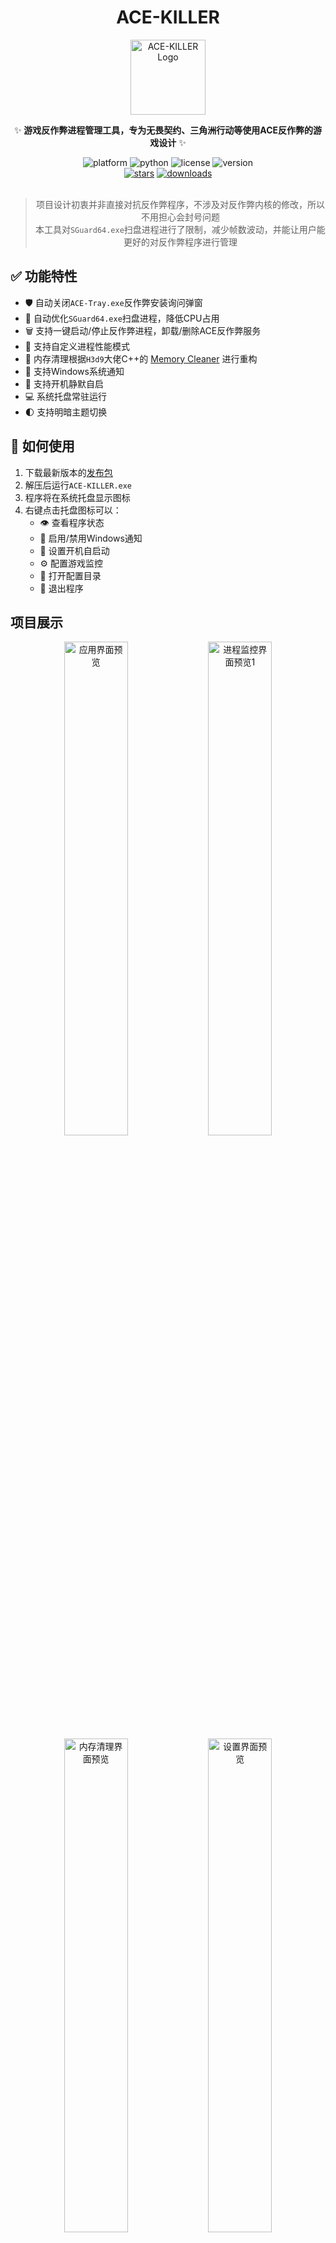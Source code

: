<div align="center">

# ACE-KILLER

<img src="https://github.com/Cassianvale/ACE-KILLER/raw/main/assets/icon/favicon.ico" width="120px" alt="ACE-KILLER Logo"/>

✨ **游戏反作弊进程管理工具，专为无畏契约、三角洲行动等使用ACE反作弊的游戏设计** ✨

<div>
<img alt="platform" src="https://img.shields.io/badge/platform-Windows-blueviolet">
<img alt="python" src="https://img.shields.io/badge/Python-3.10+-blue.svg">
<img alt="license" src="https://img.shields.io/badge/License-GPL--3.0-green.svg">
<img alt="version" src="https://img.shields.io/github/v/release/Cassianvale/ACE-KILLER?color=orange&label=Version">
</div>

<div>
    <a href="https://github.com/Cassianvale/ACE-KILLER"><img alt="stars" src="https://img.shields.io/github/stars/Cassianvale/ACE-KILLER?style=social"></a>
    <a href="https://github.com/Cassianvale/ACE-KILLER/releases/latest"><img alt="downloads" src="https://img.shields.io/github/downloads/Cassianvale/ACE-KILLER/total?style=social"></a>
</div>

<br/>

> 项目设计初衷并非直接对抗反作弊程序，不涉及对反作弊内核的修改，所以不用担心会封号问题  
> 本工具对`SGuard64.exe`扫盘进程进行了限制，减少帧数波动，并能让用户能更好的对反作弊程序进行管理  

</div>

## ✅ 功能特性

- 🛡️ 自动关闭`ACE-Tray.exe`反作弊安装询问弹窗
- 🚀 自动优化`SGuard64.exe`扫盘进程，降低CPU占用
- 🗑️ 支持一键启动/停止反作弊进程，卸载/删除ACE反作弊服务
- 🐻 支持自定义进程性能模式
- 🧹 内存清理根据`H3d9`大佬C++的 [Memory Cleaner](https://github.com/H3d9/memory_cleaner) 进行重构
- 📱 支持Windows系统通知
- 🔄 支持开机静默自启
- 💻 系统托盘常驻运行
- 🌓 支持明暗主题切换

## 🚀 如何使用

1. 下载最新版本的[发布包](https://github.com/Cassianvale/ACE-KILLER/releases)
2. 解压后运行`ACE-KILLER.exe`
3. 程序将在系统托盘显示图标
4. 右键点击托盘图标可以：
   - 👁️ 查看程序状态
   - 🔔 启用/禁用Windows通知
   - 🔄 设置开机自启动
   - ⚙️ 配置游戏监控
   - 📁 打开配置目录
   - 🚪 退出程序

## 项目展示

<div align="center">
  <img src="https://github.com/Cassianvale/ACE-KILLER/raw/main/assets/image/1.png" width="45%" alt="应用界面预览">
  <img src="https://github.com/Cassianvale/ACE-KILLER/raw/main/assets/image/2.png" width="45%" alt="进程监控界面预览1">
</div>

<div align="center">
  <img src="https://github.com/Cassianvale/ACE-KILLER/raw/main/assets/image/3.png" width="45%" alt="内存清理界面预览">
  <img src="https://github.com/Cassianvale/ACE-KILLER/raw/main/assets/image/4.png" width="45%" alt="设置界面预览">
</div>

<div align="center">
  <img src="https://github.com/Cassianvale/ACE-KILLER/raw/main/assets/image/5.png" width="80%" alt="进程监控界面预览2">
</div>

## 进程模式策略

| 性能模式 | CPU优先级 | 效能节流 | CPU亲和性 |
|---------|-----------|----------|----------|
| 🌱 效能模式 | 低优先级(IDLE) | 启用节流 | 最后一个核心 |
| 🍉 正常模式 | **正常优先级(NORMAL)** | **禁用节流** | 所有核心 |
| 🚀 高性能 | 高优先级(HIGH) | 禁用节流 | 所有核心 |
| 🔥 最大性能 | 实时优先级(REALTIME) | 禁用节流 | 所有核心 |

## ⚙️ ACE Services 说明

- **AntiCheatExpert Service**：用户模式，由 `SvGuard64.exe` 控制的游戏交互的服务，也是在服务概览 (services.msc) 中看到的唯一服务
- **AntiCheatExpert Protection**：反作弊组件
- **ACE-BASE**：内核模式，加载系统驱动程序
- **ACE-GAME**：内核模式，加载系统驱动程序

## ⚠️ 注意事项

- 本程序需要管理员权限运行
- 使用过程中如遇到问题，日志文件位于 `%USERPROFILE%\.ace-killer\logs\` 目录

## 📢 免责声明

- **本项目仅供个人学习和研究使用，禁止用于任何商业或非法目的。**
- **开发者保留对本项目的最终解释权。**
- **使用者在使用本项目时，必须严格遵守 `中华人民共和国（含台湾省）` 以及使用者所在地区的法律法规。禁止将本项目用于任何违反相关法律法规的活动。**
- **使用者应自行承担因使用本项目所产生的任何风险和责任。开发者不对因使用本项目而导致的任何直接或间接损失承担责任。**
- **开发者不对本项目所提供的服务或内容的准确性、完整性或适用性作出任何明示或暗示的保证。使用者应自行评估使用本项目的风险。**
- **若使用者发现任何商家或第三方以本项目进行收费或从事其他商业行为，所产生的任何问题或后果与本项目及开发者无关。使用者应自行承担相关风险。**

## 📜 许可证

- **本项目采用 `GNU General Public License v3.0`** - 详见 [LICENSE](LICENSE) 文件

